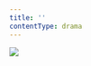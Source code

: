 ```yaml
---
title: ''
contentType: drama
---
```


<section>

![](../Images/obalka_sluha_dvou_panu.jpg)

</section>

